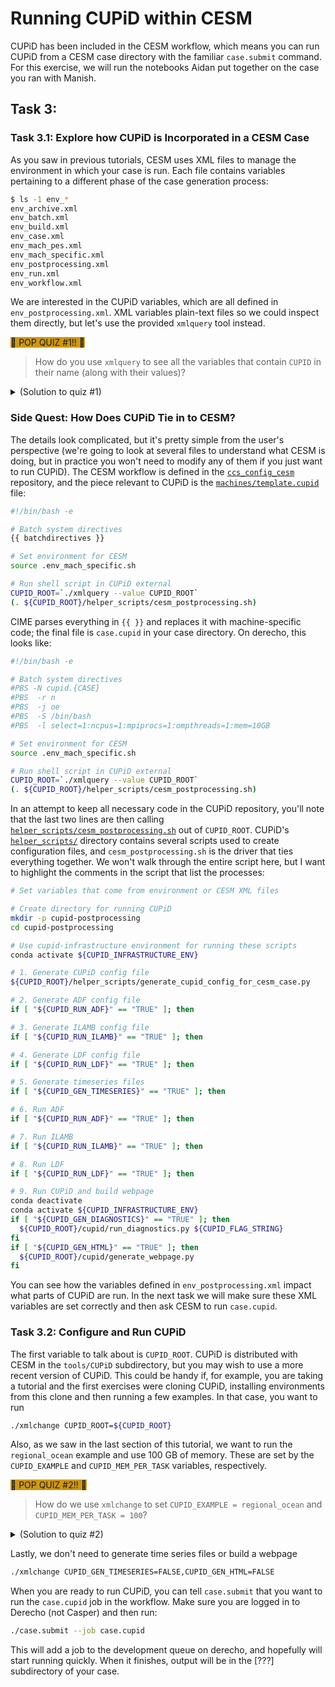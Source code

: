 # Running CUPiD within CESM

CUPiD has been included in the CESM workflow,
which means you can run CUPiD from a CESM case directory with the familiar `case.submit` command.
For this exercise, we will run the notebooks Aidan put together on the case you ran with Manish.

## Task 3:

### Task 3.1: Explore how CUPiD is Incorporated in a CESM Case

As you saw in previous tutorials, CESM uses XML files to manage the environment in which your case is run.
Each file contains variables pertaining to a different phase of the case generation process:

```bash
$ ls -1 env_*
env_archive.xml
env_batch.xml
env_build.xml
env_case.xml
env_mach_pes.xml
env_mach_specific.xml
env_postprocessing.xml
env_run.xml
env_workflow.xml
```

We are interested in the CUPiD variables,
which are all defined in `env_postprocessing.xml`.
XML variables plain-text files so we could inspect them directly,
but let's use the provided `xmlquery` tool instead.

<span style="background-color:#CF9812">🚨 POP QUIZ #1!! 🚨</span>

> How do you use `xmlquery` to see all the variables that contain `CUPID` in their name (along with their values)?


<details>
<summary>(Solution to quiz #1)</summary>

```
$ ./xmlquery -p CUPID
Results in group cupid_analysis
	CUPID_BASELINE_CASE: b.e23_alpha17f.BLT1850.ne30_t232.092
	CUPID_BASELINE_ROOT: /glade/derecho/scratch/mlevy/archive/CAcurrent.002/..
	CUPID_BASE_NYEARS: 100
	CUPID_BASE_STARTDATE: 0001-01-01
	CUPID_EXAMPLE: key_metrics
	CUPID_NYEARS: 1
	CUPID_STARTDATE: 0001-01-01
	CUPID_TS_DIR: /glade/derecho/scratch/mlevy/archive/CAcurrent.002/..

Results in group cupid_config
	CUPID_GEN_DIAGNOSTICS: TRUE
	CUPID_GEN_HTML: TRUE
	CUPID_GEN_TIMESERIES: TRUE
	CUPID_ROOT: /glade/work/mlevy/codes/CESM/cesm3_0_alpha07c_CROCO/tools/CUPiD

Results in group cupid_environments
	CUPID_ANALYSIS_ENV: cupid-analysis
	CUPID_INFRASTRUCTURE_ENV: cupid-infrastructure

Results in group cupid_run_components
	CUPID_MEM_PER_TASK: 10
	CUPID_NTASKS: 1
	CUPID_RUN_ADF: FALSE
	CUPID_RUN_ALL: TRUE
	CUPID_RUN_ATM: FALSE
	CUPID_RUN_GLC: FALSE
	CUPID_RUN_ICE: FALSE
	CUPID_RUN_LND: FALSE
	CUPID_RUN_OCN: FALSE
	CUPID_RUN_ROF: FALSE
	CUPID_TASKS_PER_NODE: 128
```
</details>

### Side Quest: How Does CUPiD Tie in to CESM?

The details look complicated, but it's pretty simple from the user's perspective
(we're going to look at several files to understand what CESM is doing,
but in practice you won't need to modify any of them if you just want to run CUPiD).
The CESM workflow is defined in the [`ccs_config_cesm`](https://github.com/ESMCI/ccs_config_cesm) repository,
and the piece relevant to CUPiD is the [`machines/template.cupid`](https://github.com/ESMCI/ccs_config_cesm/blob/main/machines/template.cupid) file:

```bash
#!/bin/bash -e

# Batch system directives
{{ batchdirectives }}

# Set environment for CESM
source .env_mach_specific.sh

# Run shell script in CUPiD external
CUPID_ROOT=`./xmlquery --value CUPID_ROOT`
(. ${CUPID_ROOT}/helper_scripts/cesm_postprocessing.sh)
```

CIME parses everything in `{{ }}` and replaces it with machine-specific code;
the final file is `case.cupid` in your case directory.
On derecho, this looks like:

```bash
#!/bin/bash -e

# Batch system directives
#PBS -N cupid.{CASE}
#PBS  -r n
#PBS  -j oe
#PBS  -S /bin/bash
#PBS  -l select=1:ncpus=1:mpiprocs=1:ompthreads=1:mem=10GB

# Set environment for CESM
source .env_mach_specific.sh

# Run shell script in CUPiD external
CUPID_ROOT=`./xmlquery --value CUPID_ROOT`
(. ${CUPID_ROOT}/helper_scripts/cesm_postprocessing.sh)
```

In an attempt to keep all necessary code in the CUPiD repository,
you'll note that the last two lines are then calling [`helper_scripts/cesm_postprocessing.sh`](https://github.com/NCAR/CUPiD/blob/main/helper_scripts/cesm_postprocessing.sh) out of `CUPID_ROOT`.
CUPiD's [`helper_scripts/`](https://github.com/NCAR/CUPiD/blob/main/helper_scripts/) directory contains several scripts used to create configuration files,
and `cesm_postprocessing.sh` is the driver that ties everything together.
We won't walk through the entire script here,
but I want to highlight the comments in the script that list the processes:

```bash
# Set variables that come from environment or CESM XML files

# Create directory for running CUPiD
mkdir -p cupid-postprocessing
cd cupid-postprocessing

# Use cupid-infrastructure environment for running these scripts
conda activate ${CUPID_INFRASTRUCTURE_ENV}

# 1. Generate CUPiD config file
${CUPID_ROOT}/helper_scripts/generate_cupid_config_for_cesm_case.py

# 2. Generate ADF config file
if [ "${CUPID_RUN_ADF}" == "TRUE" ]; then

# 3. Generate ILAMB config file
if [ "${CUPID_RUN_ILAMB}" == "TRUE" ]; then

# 4. Generate LDF config file
if [ "${CUPID_RUN_LDF}" == "TRUE" ]; then

# 5. Generate timeseries files
if [ "${CUPID_GEN_TIMESERIES}" == "TRUE" ]; then

# 6. Run ADF
if [ "${CUPID_RUN_ADF}" == "TRUE" ]; then

# 7. Run ILAMB
if [ "${CUPID_RUN_ILAMB}" == "TRUE" ]; then

# 8. Run LDF
if [ "${CUPID_RUN_LDF}" == "TRUE" ]; then

# 9. Run CUPiD and build webpage
conda deactivate
conda activate ${CUPID_INFRASTRUCTURE_ENV}
if [ "${CUPID_GEN_DIAGNOSTICS}" == "TRUE" ]; then
  ${CUPID_ROOT}/cupid/run_diagnostics.py ${CUPID_FLAG_STRING}
fi
if [ "${CUPID_GEN_HTML}" == "TRUE" ]; then
  ${CUPID_ROOT}/cupid/generate_webpage.py
fi
```

You can see how the variables defined in `env_postprocessing.xml` impact what parts of CUPiD are run.
In the next task we will make sure these XML variables are set correctly and then ask CESM to run `case.cupid`.

### Task 3.2: Configure and Run CUPiD

The first variable to talk about is `CUPID_ROOT`.
CUPiD is distributed with CESM in the `tools/CUPiD` subdirectory,
but you may wish to use a more recent version of CUPiD.
This could be handy if, for example,
you are taking a tutorial and the first exercises were cloning CUPiD,
installing environments from this clone and then running a few examples.
In that case, you want to run

```bash
./xmlchange CUPID_ROOT=${CUPID_ROOT}
```

Also, as we saw in the last section of this tutorial,
we want to run the `regional_ocean` example and use 100 GB of memory.
These are set by the `CUPID_EXAMPLE` and `CUPID_MEM_PER_TASK` variables, respectively.

<span style="background-color:#CF9812">🚨 POP QUIZ #2!! 🚨</span>

> How do we use `xmlchange` to set `CUPID_EXAMPLE = regional_ocean` and `CUPID_MEM_PER_TASK = 100`?

<details>
<summary>(Solution to quiz #2)</summary>

```bash
./xmlchange CUPID_EXAMPLE=regional_ocean,CUPID_MEM_PER_TASK=100
```
</details>
<p>

Lastly, we don't need to generate time series files or build a webpage

```bash
./xmlchange CUPID_GEN_TIMESERIES=FALSE,CUPID_GEN_HTML=FALSE
```

When you are ready to run CUPiD, you can tell `case.submit` that you want to run the `case.cupid` job in the workflow.
Make sure you are logged in to Derecho (not Casper) and then run:

```bash
./case.submit --job case.cupid
```

This will add a job to the development queue on derecho,
and hopefully will start running quickly.
When it finishes, output will be in the [???] subdirectory of your case.